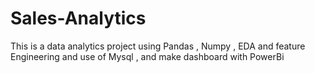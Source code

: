 # Sales-Analytics
This is a data analytics project using Pandas , Numpy , EDA and feature Engineering and use of Mysql , and make dashboard with PowerBi 
